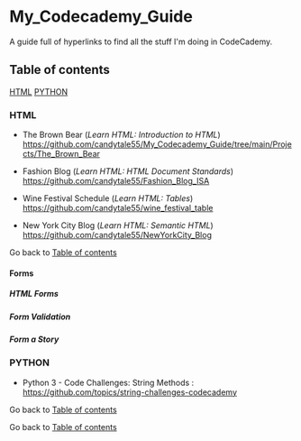 # My_Codecademy_Guide

A guide full of hyperlinks to find all the stuff I'm doing in CodeCademy. 

## Table of contents
[HTML](#html)
[PYTHON](#python)

### HTML
* The Brown Bear  (_Learn HTML: Introduction to HTML_)
  https://github.com/candytale55/My_Codecademy_Guide/tree/main/Projects/The_Brown_Bear

* Fashion Blog (_Learn HTML: HTML Document Standards_)
  https://github.com/candytale55/Fashion_Blog_ISA 

* Wine Festival Schedule (_Learn HTML: Tables_)
  https://github.com/candytale55/wine_festival_table  

* New York City Blog (_Learn HTML:  Semantic HTML_)
  https://github.com/candytale55/NewYorkCity_Blog

Go back to [Table of contents](#table-of-contents)


#### Forms
##### HTML Forms
##### Form Validation
##### Form a Story
  


### PYTHON
* Python 3 - Code Challenges: String Methods : https://github.com/topics/string-challenges-codecademy

Go back to [Table of contents](#table-of-contents)





Go back to [Table of contents](#table-of-contents)
